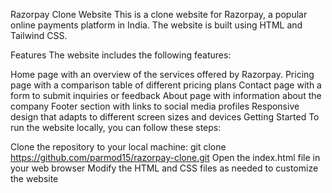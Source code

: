Razorpay Clone Website
This is a clone website for Razorpay, a popular online payments platform in India. The website is built using HTML and Tailwind CSS.

Features
The website includes the following features:

Home page with an overview of the services offered by Razorpay.
Pricing page with a comparison table of different pricing plans
Contact page with a form to submit inquiries or feedback
About page with information about the company
Footer section with links to social media profiles
Responsive design that adapts to different screen sizes and devices
Getting Started
To run the website locally, you can follow these steps:

Clone the repository to your local machine: git clone https://github.com/parmod15/razorpay-clone.git
Open the index.html file in your web browser
Modify the HTML and CSS files as needed to customize the website
